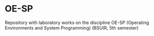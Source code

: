 # OE-SP
Repository with laboratory works on the discipline OE-SP (Operating Environments and System Programming) (BSUIR, 5th semester)
